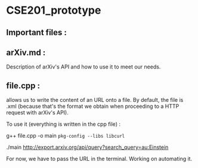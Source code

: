 # CSE201_prototype

Important files : 
---

arXiv.md : 
----
Description of arXiv's API and how to use it to meet our needs.


file.cpp : 
----

allows us to write the content of an URL onto a file. By default, the file is .xml (because that's the format we obtain when proceeding to a HTTP request with arXiv's API).

To use it (everything is written in the cpp file) : 


g++ file.cpp -o main `pkg-config --libs libcurl`   
  

./main http://export.arxiv.org/api/query?search_query=au:Einstein


For now, we have to pass the URL in the terminal. Working on automating it. 
